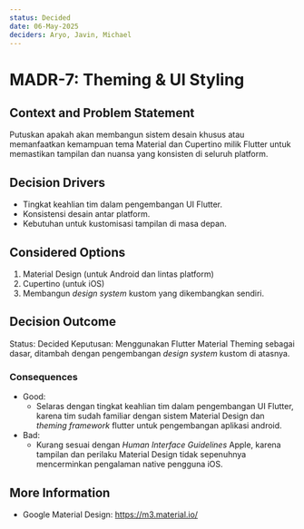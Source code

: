 ```yaml
---
status: Decided
date: 06-May-2025
deciders: Aryo, Javin, Michael
---
```


# MADR-7: Theming & UI Styling

## Context and Problem Statement

Putuskan apakah akan membangun sistem desain khusus atau memanfaatkan kemampuan tema Material dan Cupertino milik Flutter untuk memastikan tampilan dan nuansa yang konsisten di seluruh platform.

## Decision Drivers

- Tingkat keahlian tim dalam pengembangan UI Flutter.
- Konsistensi desain antar platform.
- Kebutuhan untuk kustomisasi tampilan di masa depan.

## Considered Options

1. Material Design (untuk Android dan lintas platform)
1. Cupertino (untuk iOS)
1. Membangun *design system* kustom yang dikembangkan sendiri.

## Decision Outcome

Status: Decided
Keputusan: Menggunakan Flutter Material Theming sebagai dasar, ditambah dengan pengembangan *design system* kustom di atasnya.

### Consequences

- Good:
    - Selaras dengan tingkat keahlian tim dalam pengembangan UI Flutter, karena tim sudah familiar dengan sistem Material Design dan *theming framework* flutter untuk pengembangan aplikasi android.
- Bad:
    - Kurang sesuai dengan *Human Interface Guidelines* Apple, karena tampilan dan perilaku Material Design tidak sepenuhnya mencerminkan pengalaman native pengguna iOS.

## More Information

- Google Material Design: https://m3.material.io/